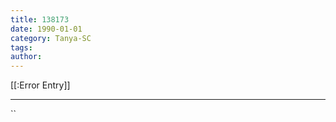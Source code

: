 ```yaml
---
title: 138173
date: 1990-01-01
category: Tanya-SC
tags: 
author: 
---
```


[[:Error Entry]]

---



``
